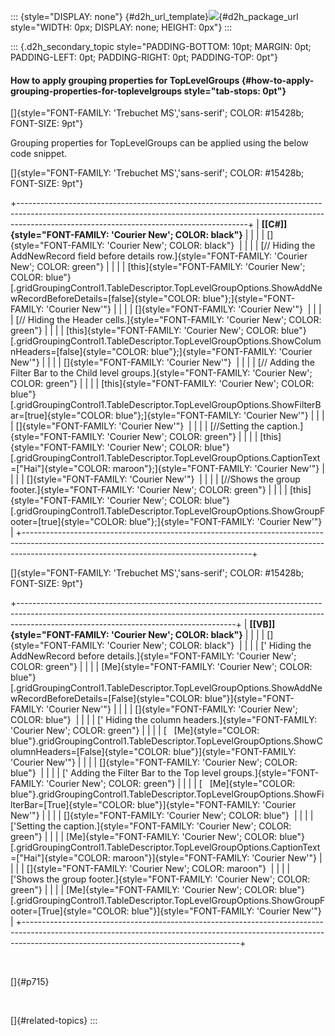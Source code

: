 ::: {style="DISPLAY: none"}
[](ms-xhelp:///?Id=d2h_url_template){#d2h_url_template}![](!package_url!){#d2h_package_url style="WIDTH: 0px; DISPLAY: none; HEIGHT: 0px"}
:::

::: {.d2h_secondary_topic style="PADDING-BOTTOM: 10pt; MARGIN: 0pt; PADDING-LEFT: 0pt; PADDING-RIGHT: 0pt; PADDING-TOP: 0pt"}
#### How to apply grouping properties for TopLevelGroups {#how-to-apply-grouping-properties-for-toplevelgroups style="tab-stops: 0pt"}

[]{style="FONT-FAMILY: 'Trebuchet MS','sans-serif'; COLOR: #15428b; FONT-SIZE: 9pt"} 

Grouping properties for TopLevelGroups can be applied using the below code snippet.

[]{style="FONT-FAMILY: 'Trebuchet MS','sans-serif'; COLOR: #15428b; FONT-SIZE: 9pt"} 

+---------------------------------------------------------------------------------------------------------------------------------------------------------------------------------------------------------------------+
| **[\[C#\]]{style="FONT-FAMILY: 'Courier New'; COLOR: black"}**                                                                                                                                                      |
|                                                                                                                                                                                                                     |
| []{style="FONT-FAMILY: 'Courier New'; COLOR: black"}                                                                                                                                                                |
|                                                                                                                                                                                                                     |
| [// Hiding the AddNewRecord field before details row.]{style="FONT-FAMILY: 'Courier New'; COLOR: green"}                                                                                                            |
|                                                                                                                                                                                                                     |
| [this]{style="FONT-FAMILY: 'Courier New'; COLOR: blue"}[.gridGroupingControl1.TableDescriptor.TopLevelGroupOptions.ShowAddNewRecordBeforeDetails=[false]{style="COLOR: blue"};]{style="FONT-FAMILY: 'Courier New'"} |
|                                                                                                                                                                                                                     |
| []{style="FONT-FAMILY: 'Courier New'"}                                                                                                                                                                              |
|                                                                                                                                                                                                                     |
| [// Hiding the Header cells.]{style="FONT-FAMILY: 'Courier New'; COLOR: green"}                                                                                                                                     |
|                                                                                                                                                                                                                     |
| [this]{style="FONT-FAMILY: 'Courier New'; COLOR: blue"}[.gridGroupingControl1.TableDescriptor.TopLevelGroupOptions.ShowColumnHeaders=[false]{style="COLOR: blue"};]{style="FONT-FAMILY: 'Courier New'"}             |
|                                                                                                                                                                                                                     |
| []{style="FONT-FAMILY: 'Courier New'"}                                                                                                                                                                              |
|                                                                                                                                                                                                                     |
| [// Adding the Filter Bar to the Child level groups.]{style="FONT-FAMILY: 'Courier New'; COLOR: green"}                                                                                                             |
|                                                                                                                                                                                                                     |
| [this]{style="FONT-FAMILY: 'Courier New'; COLOR: blue"}[.gridGroupingControl1.TableDescriptor.TopLevelGroupOptions.ShowFilterBar=[true]{style="COLOR: blue"};]{style="FONT-FAMILY: 'Courier New'"}                  |
|                                                                                                                                                                                                                     |
| []{style="FONT-FAMILY: 'Courier New'"}                                                                                                                                                                              |
|                                                                                                                                                                                                                     |
| [//Setting the caption.]{style="FONT-FAMILY: 'Courier New'; COLOR: green"}                                                                                                                                          |
|                                                                                                                                                                                                                     |
| [this]{style="FONT-FAMILY: 'Courier New'; COLOR: blue"}[.gridGroupingControl1.TableDescriptor.TopLevelGroupOptions.CaptionText=[\"Hai\"]{style="COLOR: maroon"};]{style="FONT-FAMILY: 'Courier New'"}               |
|                                                                                                                                                                                                                     |
| []{style="FONT-FAMILY: 'Courier New'"}                                                                                                                                                                              |
|                                                                                                                                                                                                                     |
| [//Shows the group footer.]{style="FONT-FAMILY: 'Courier New'; COLOR: green"}                                                                                                                                       |
|                                                                                                                                                                                                                     |
| [this]{style="FONT-FAMILY: 'Courier New'; COLOR: blue"}[.gridGroupingControl1.TableDescriptor.TopLevelGroupOptions.ShowGroupFooter=[true]{style="COLOR: blue"};]{style="FONT-FAMILY: 'Courier New'"}                |
+---------------------------------------------------------------------------------------------------------------------------------------------------------------------------------------------------------------------+

[]{style="FONT-FAMILY: 'Trebuchet MS','sans-serif'; COLOR: #15428b; FONT-SIZE: 9pt"} 

+------------------------------------------------------------------------------------------------------------------------------------------------------------------------------------------------------------------+
| **[\[VB\]]{style="FONT-FAMILY: 'Courier New'; COLOR: black"}**                                                                                                                                                   |
|                                                                                                                                                                                                                  |
| []{style="FONT-FAMILY: 'Courier New'; COLOR: black"}                                                                                                                                                             |
|                                                                                                                                                                                                                  |
| [\' Hiding the AddNewRecord before details.]{style="FONT-FAMILY: 'Courier New'; COLOR: green"}                                                                                                                   |
|                                                                                                                                                                                                                  |
| [Me]{style="FONT-FAMILY: 'Courier New'; COLOR: blue"}[.gridGroupingControl1.TableDescriptor.TopLevelGroupOptions.ShowAddNewRecordBeforeDetails=[False]{style="COLOR: blue"}]{style="FONT-FAMILY: 'Courier New'"} |
|                                                                                                                                                                                                                  |
| []{style="FONT-FAMILY: 'Courier New'; COLOR: blue"}                                                                                                                                                              |
|                                                                                                                                                                                                                  |
| [\' Hiding the column headers.]{style="FONT-FAMILY: 'Courier New'; COLOR: green"}                                                                                                                                |
|                                                                                                                                                                                                                  |
| [   [Me]{style="COLOR: blue"}.gridGroupingControl1.TableDescriptor.TopLevelGroupOptions.ShowColumnHeaders=[False]{style="COLOR: blue"}]{style="FONT-FAMILY: 'Courier New'"}                                      |
|                                                                                                                                                                                                                  |
| []{style="FONT-FAMILY: 'Courier New'; COLOR: blue"}                                                                                                                                                              |
|                                                                                                                                                                                                                  |
| [\' Adding the Filter Bar to the Top level groups.]{style="FONT-FAMILY: 'Courier New'; COLOR: green"}                                                                                                            |
|                                                                                                                                                                                                                  |
| [   [Me]{style="COLOR: blue"}.gridGroupingControl1.TableDescriptor.TopLevelGroupOptions.ShowFilterBar=[True]{style="COLOR: blue"}]{style="FONT-FAMILY: 'Courier New'"}                                           |
|                                                                                                                                                                                                                  |
| []{style="FONT-FAMILY: 'Courier New'; COLOR: blue"}                                                                                                                                                              |
|                                                                                                                                                                                                                  |
| [\'Setting the caption.]{style="FONT-FAMILY: 'Courier New'; COLOR: green"}                                                                                                                                       |
|                                                                                                                                                                                                                  |
| [Me]{style="FONT-FAMILY: 'Courier New'; COLOR: blue"}[.gridGroupingControl1.TableDescriptor.TopLevelGroupOptions.CaptionText=[\"Hai\"]{style="COLOR: maroon"}]{style="FONT-FAMILY: 'Courier New'"}               |
|                                                                                                                                                                                                                  |
| []{style="FONT-FAMILY: 'Courier New'; COLOR: maroon"}                                                                                                                                                            |
|                                                                                                                                                                                                                  |
| [\'Shows the group footer.]{style="FONT-FAMILY: 'Courier New'; COLOR: green"}                                                                                                                                    |
|                                                                                                                                                                                                                  |
| [Me]{style="FONT-FAMILY: 'Courier New'; COLOR: blue"}[.gridGroupingControl1.TableDescriptor.TopLevelGroupOptions.ShowGroupFooter=[True]{style="COLOR: blue"}]{style="FONT-FAMILY: 'Courier New'"}                |
+------------------------------------------------------------------------------------------------------------------------------------------------------------------------------------------------------------------+

 

[]{#p715} 

 

[]{#related-topics}
:::
